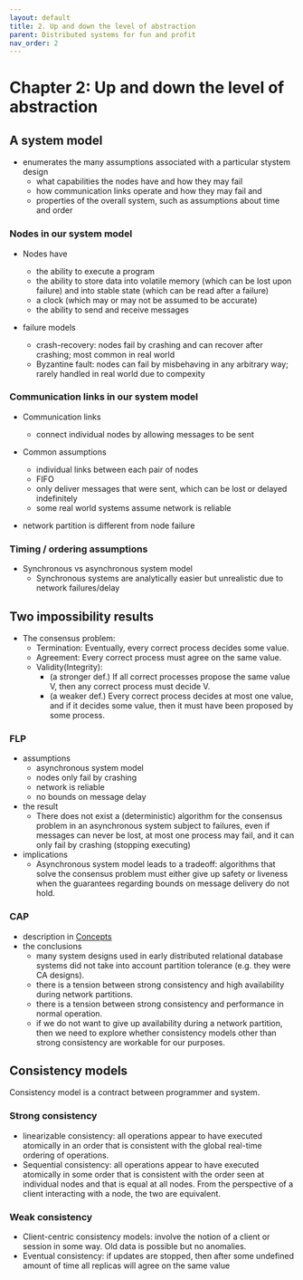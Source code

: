 ```yaml
---
layout: default
title: 2. Up and down the level of abstraction
parent: Distributed systems for fun and profit
nav_order: 2
---
```

# Chapter 2: Up and down the level of abstraction
## A system model
* enumerates the many assumptions associated with a particular stystem design
  - what capabilities the nodes have and how they may fail
  - how communication links operate and how they may fail and
  - properties of the overall system, such as assumptions about time and order

### Nodes in our system model
* Nodes have
  - the ability to execute a program
  - the ability to store data into volatile memory (which can be lost upon failure) and into stable state (which can be read after a failure)
  - a clock (which may or may not be assumed to be accurate)
  - the ability to send and receive messages

* failure models
  - crash-recovery: nodes fail by crashing and can recover after crashing; most common in real world
  - Byzantine fault: nodes can fail by misbehaving in any arbitrary way; rarely handled in real world due to compexity

### Communication links in our system model
* Communication links
  - connect individual nodes by allowing messages to be sent

* Common assumptions
  - individual links between each pair of nodes
  - FIFO
  - only deliver messages that were sent, which can be lost or delayed indefinitely
  - some real world systems assume network is reliable

* network partition is different from node failure

### Timing / ordering assumptions
* Synchronous vs asynchronous system model
  - Synchronous systems are analytically easier but unrealistic due to network failures/delay

## Two impossibility results
* The consensus problem:
  - Termination: Eventually, every correct process decides some value.
  - Agreement: Every correct process must agree on the same value.
  - Validity(Integrity):
    - (a stronger def.) If all correct processes propose the same value V, then any correct process must decide V.
    - (a weaker def.) Every correct process decides at most one value, and if it decides some value, then it must have been proposed by some process.

### FLP
* assumptions
  - asynchronous system model
  - nodes only fail by crashing
  - network is reliable
  - no bounds on message delay
* the result
  - There does not exist a (deterministic) algorithm for the consensus problem in an asynchronous system subject to failures, even if messages can never be lost, at most one process may fail, and it can only fail by crashing (stopping executing)
* implications
  - Asynchronous system model leads to a tradeoff: algorithms that solve the consensus problem must either give up safety or liveness when the guarantees regarding bounds on message delivery do not hold.

### CAP
* description in [Concepts](https://tbarantr.github.io/Note440/concepts/cap.html)
* the conclusions
  - many system designs used in early distributed relational database systems did not take into account partition tolerance (e.g. they were CA designs).
  - there is a tension between strong consistency and high availability during network partitions.
  - there is a tension between strong consistency and performance in normal operation.
  - if we do not want to give up availability during a network partition, then we need to explore whether consistency models other than strong consistency are workable for our purposes.


## Consistency models
Consistency model is a contract between programmer and system.

### Strong consistency
* linearizable consistency: all operations appear to have executed atomically in an order that is consistent with the global real-time ordering of operations.
* Sequential consistency: all operations appear to have executed atomically in some order that is consistent with the order seen at individual nodes and that is equal at all nodes.
From the perspective of a client interacting with a node, the two are equivalent.

### Weak consistency
* Client-centric consistency models: involve the notion of a client or session in some way. Old data is possible but no anomalies.
* Eventual consistency: if updates are stopped, then after some undefined amount of time all replicas will agree on the same value
